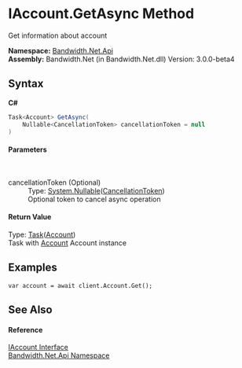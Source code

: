 ﻿# IAccount.GetAsync Method 
 

Get information about account

**Namespace:**&nbsp;<a href ="N_Bandwidth_Net_Api.md">Bandwidth.Net.Api</a><br />**Assembly:**&nbsp;Bandwidth.Net (in Bandwidth.Net.dll) Version: 3.0.0-beta4

## Syntax

**C#**<br />
``` C#
Task<Account> GetAsync(
	Nullable<CancellationToken> cancellationToken = null
)
```


#### Parameters
&nbsp;<dl><dt>cancellationToken (Optional)</dt><dd>Type: <a href="http://msdn2.microsoft.com/en-us/library/b3h38hb0" target="_blank">System.Nullable</a>(<a href="http://msdn2.microsoft.com/en-us/library/dd384802" target="_blank">CancellationToken</a>)<br />Optional token to cancel async operation</dd></dl>

#### Return Value
Type: <a href="http://msdn2.microsoft.com/en-us/library/dd321424" target="_blank">Task</a>(<a href ="T_Bandwidth_Net_Api_Account.md">Account</a>)<br />Task with <a href ="T_Bandwidth_Net_Api_Account.md">Account</a> Account instance

## Examples

```
var account = await client.Account.Get();
```


## See Also


#### Reference
<a href ="T_Bandwidth_Net_Api_IAccount.md">IAccount Interface</a><br /><a href ="N_Bandwidth_Net_Api.md">Bandwidth.Net.Api Namespace</a><br />